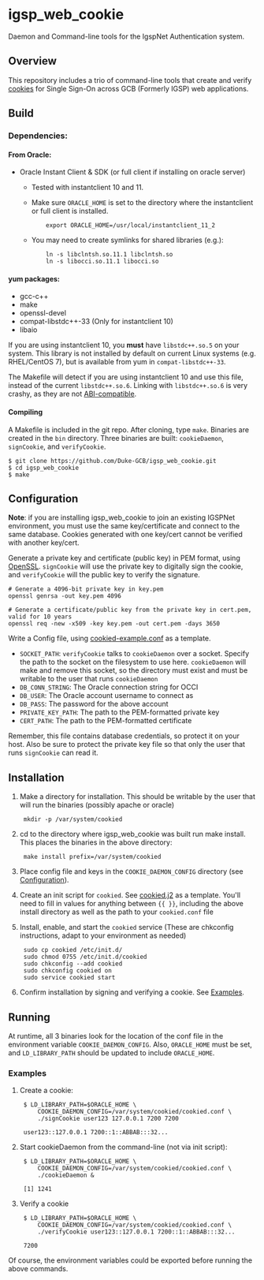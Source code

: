 igsp\_web\_cookie
===============

Daemon and Command-line tools for the IgspNet Authentication system.

## Overview

This repository includes a trio of command-line tools that create and verify [cookies](http://en.wikipedia.org/wiki/HTTP_cookie) for Single Sign-On across GCB (Formerly IGSP) web applications.

## Build

### Dependencies:

#### From Oracle:

- Oracle Instant Client & SDK (or full client if installing on oracle server)
  - Tested with instantclient 10 and 11.
  - Make sure `ORACLE_HOME` is set to the directory where the instantclient or full client is installed.

            export ORACLE_HOME=/usr/local/instantclient_11_2

  - You may need to create symlinks for shared libraries (e.g.):

            ln -s libclntsh.so.11.1 libclntsh.so
            ln -s libocci.so.11.1 libocci.so

#### yum packages:

- gcc-c++
- make
- openssl-devel
- compat-libstdc++-33 (Only for instantclient 10)
- libaio

If you are using instantclient 10, you **must** have `libstdc++.so.5` on your system. This library is not installed by default on current Linux systems (e.g. RHEL/CentOS 7), but is  available from yum in `compat-libstdc++-33`.

The Makefile will detect if you are using instantclient 10 and use this file, instead of the current `libstdc++.so.6`. Linking with `libstdc++.so.6` is very crashy, as they are not [ABI-compatible](https://gcc.gnu.org/onlinedocs/libstdc++/manual/abi.html).

#### Compiling

A Makefile is included in the git repo. After cloning, type `make`. Binaries are created in the `bin` directory. Three binaries are built: `cookieDaemon`, `signCookie`, and `verifyCookie`.

    $ git clone https://github.com/Duke-GCB/igsp_web_cookie.git
    $ cd igsp_web_cookie
    $ make

## Configuration

__Note__: if you are installing igsp\_web\_cookie to join an existing IGSPNet environment, you must use the same key/certificate and connect to the same database. Cookies generated with one key/cert cannot be verified with another key/cert.

Generate a private key and certificate (public key) in PEM format, using [OpenSSL](https://www.openssl.org). `signCookie` will use the private key to digitally sign the cookie, and `verifyCookie` will the public key to verify the signature.

    # Generate a 4096-bit private key in key.pem
    openssl genrsa -out key.pem 4096

    # Generate a certificate/public key from the private key in cert.pem, valid for 10 years
    openssl req -new -x509 -key key.pem -out cert.pem -days 3650

Write a Config file, using [cookied-example.conf](cookied-example.conf) as a template.

- `SOCKET_PATH`: `verifyCookie` talks to `cookieDaemon` over a socket. Specify the path to the socket on the filesystem to use here. `cookieDaemon` will make and remove this socket, so the directory must exist and must be writable to the user that runs `cookieDaemon`
- `DB_CONN_STRING`: The Oracle connection string for OCCI
- `DB_USER`: The Oracle account username to connect as
- `DB_PASS`: The password for the above account
- `PRIVATE_KEY_PATH`: The path to the PEM-formatted private key
- `CERT_PATH`: The path to the PEM-formatted certificate

Remember, this file contains database credentials, so protect it on your host. Also be sure to protect the private key file so that only the user that runs `signCookie` can read it.

## Installation

1. Make a directory for installation. This should be writable by the user that will run the binaries (possibly apache or oracle)

        mkdir -p /var/system/cookied

2. cd to the directory where igsp\_web\_cookie was built run make install. This places the binaries in the above directory:

        make install prefix=/var/system/cookied

3. Place config file and keys in the `COOKIE_DAEMON_CONFIG` directory (see [Configuration](#configuration)).
4. Create an init script for `cookied`. See [cookied.j2](https://github.com/Duke-GCB/gcb-ansible/blob/master/roles/igsp_web_cookie/templates/cookied.j2) as a template. You'll need to fill in values for anything between `{{ }}`, including the above install directory as well as the path to your `cookied.conf` file
5. Install, enable, and start the `cookied` service (These are chkconfig instructions, adapt to your environment as needed)

        sudo cp cookied /etc/init.d/
        sudo chmod 0755 /etc/init.d/cookied
        sudo chkconfig --add cookied
        sudo chkconfig cookied on
        sudo service cookied start

6. Confirm installation by signing and verifying a cookie. See [Examples](#examples).

## Running

At runtime, all 3 binaries look for the location of the conf file in the environment variable `COOKIE_DAEMON_CONFIG`. Also, `ORACLE_HOME` must be set, and `LD_LIBRARY_PATH` should be updated to include `ORACLE_HOME`.

### Examples

1. Create a cookie:

        $ LD_LIBRARY_PATH=$ORACLE_HOME \
            COOKIE_DAEMON_CONFIG=/var/system/cookied/cookied.conf \
            ./signCookie user123 127.0.0.1 7200 7200

        user123::127.0.0.1 7200::1::ABBAB:::32...

2. Start cookieDaemon from the command-line (not via init script):

        $ LD_LIBRARY_PATH=$ORACLE_HOME \
            COOKIE_DAEMON_CONFIG=/var/system/cookied/cookied.conf \
            ./cookieDaemon &

        [1] 1241

3. Verify a cookie

        $ LD_LIBRARY_PATH=$ORACLE_HOME \
            COOKIE_DAEMON_CONFIG=/var/system/cookied/cookied.conf \
            ./verifyCookie user123::127.0.0.1 7200::1::ABBAB:::32...

        7200

Of course, the environment variables could be exported before running the above commands.
